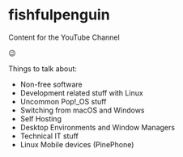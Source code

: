 # fishfulpenguin
Content for the YouTube Channel 

😉

Things to talk about:

- Non-free software
- Development related stuff with Linux
- Uncommon Pop!_OS stuff
- Switching from macOS and Windows
- Self Hosting
- Desktop Environments and Window Managers
- Technical IT stuff
- Linux Mobile devices (PinePhone)
